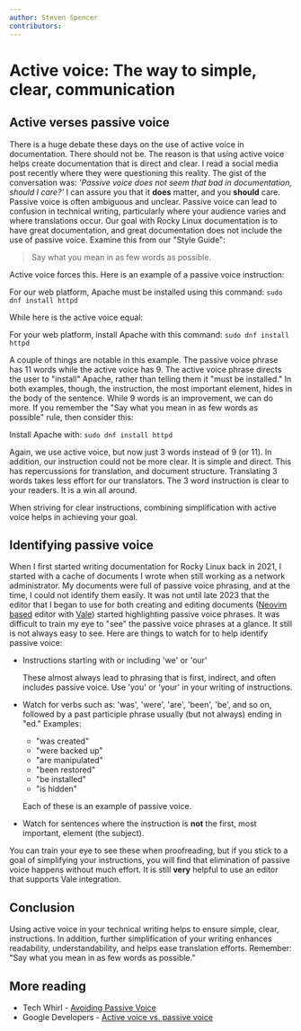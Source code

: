 ```yaml
---
author: Steven Spencer
contributors:
---
```


# Active voice: The way to simple, clear, communication

## Active verses passive voice

There is a huge debate these days on the use of active voice in documentation. There should not be. The reason is that using active voice helps create documentation that is direct and clear. I read a social media post recently where they were questioning this reality. The gist of the conversation was: *'Passive voice does not seem that bad in documentation, should I care?'* I can assure you that it **does** matter, and you **should** care. Passive voice is often ambiguous and unclear. Passive voice can lead to confusion in technical writing, particularly where your audience varies and where translations occur. Our goal with Rocky Linux documentation is to have great documentation, and great documentation does not include the use of passive voice. Examine this from our "Style Guide":

> Say what you mean in as few words as possible.

Active voice forces this. Here is an example of a passive voice instruction:

For our web platform, Apache must be installed using this command: `sudo dnf install httpd`

While here is the active voice equal:

For your web platform, install Apache with this command: `sudo dnf install httpd`

A couple of things are notable in this example. The passive voice phrase has 11 words while the active voice has 9. The active voice phrase directs the user to "install" Apache, rather than telling them it "must be installed." In both examples, though, the instruction, the most important element, hides in the body of the sentence. While 9 words is an improvement, we can do more. If you remember the "Say what you mean in as few words as possible" rule, then consider this:

Install Apache with: `sudo dnf install httpd`

Again, we use active voice, but now just 3 words instead of 9 (or 11). In addition, our instruction could not be more clear. It is simple and direct. This has repercussions for translation, and document structure. Translating 3 words takes less effort for our translators. The 3 word instruction is clear to your readers. It is a win all around.

When striving for clear instructions, combining simplification with active voice helps in achieving your goal.

## Identifying passive voice

When I first started writing documentation for Rocky Linux back in 2021, I started with a cache of documents I wrote when still working as a network administrator. My documents were full of passive voice phrasing, and at the time, I could not identify them easily. It was not until late 2023 that the editor that I began to use for both creating and editing documents ([Neovim based](https://neovim.io/) editor with [Vale](https://vale.sh/)) started highlighting passive voice phrases. It was difficult to train my eye to "see" the passive voice phrases at a glance. It still is not always easy to see. Here are things to watch for to help identify passive voice:

* Instructions starting with or including 'we' or 'our'

    These almost always lead to phrasing that is first, indirect, and often includes passive voice. Use 'you' or 'your' in your writing of instructions.

* Watch for verbs such as: 'was', 'were', 'are', 'been', 'be', and so on, followed by a past participle phrase usually (but not always) ending in "ed." Examples:

    * "was created"
    * "were backed up"
    * "are manipulated"
    * "been restored"
    * "be installed"
    * "is hidden"

    Each of these is an example of passive voice.

* Watch for sentences where the instruction is **not** the first, most important, element (the subject).

You can train your eye to see these when proofreading, but if you stick to a goal of simplifying your instructions, you will find that elimination of passive voice happens without much effort. It is still **very** helpful to use an editor that supports Vale integration.

## Conclusion

Using active voice in your technical writing helps to ensure simple, clear, instructions. In addition, further simplification of your writing enhances readability, understandability, and helps ease translation efforts. Remember: "Say what you mean in as few words as possible."

## More reading

* Tech Whirl - [Avoiding Passive Voice](https://techwhirl.com/avoiding-passive-voice/)
* Google Developers - [Active voice vs. passive voice](https://developers.google.com/tech-writing/one/active-voice)
